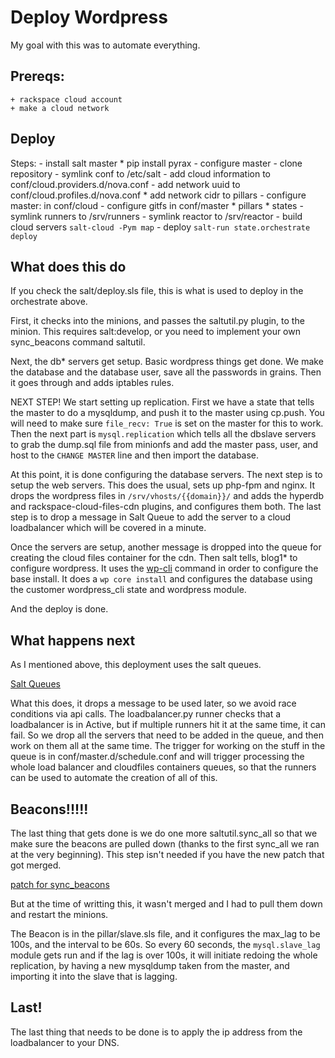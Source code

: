 # Deploy Wordpress
My goal with this was to automate everything.

## Prereqs:
    + rackspace cloud account
    + make a cloud network

## Deploy

Steps:
    - install salt master
        * pip install pyrax
    - configure master
        - clone repository
        - symlink conf to /etc/salt
            - add cloud information to conf/cloud.providers.d/nova.conf
            - add network uuid to conf/cloud.profiles.d/nova.conf
                * add network cidr to pillars
            - configure master: in conf/cloud
            - configure gitfs in conf/master
                * pillars
                * states
        - symlink runners to /srv/runners
        - symlink reactor to /srv/reactor
    - build cloud servers `salt-cloud -Pym map`
    - deploy `salt-run state.orchestrate deploy`

## What does this do

If you check the salt/deploy.sls file, this is what is used to deploy in the
orchestrate above.

First, it checks into the minions, and passes the saltutil.py plugin, to the
minion.  This requires salt:develop, or you need to implement your own
sync_beacons command saltutil.

Next, the db\* servers get setup.  Basic wordpress things get done.  We make
the database and the database user, save all the passwords in grains.  Then
it goes through and adds iptables rules.

NEXT STEP! We start setting up replication.  First we have a state that tells
the master to do a mysqldump, and push it to the master using cp.push.  You
will need to make sure `file_recv: True` is set on the master for this to
work.  Then the next part is `mysql.replication` which tells all the dbslave
servers to grab the dump.sql file from minionfs and add the master pass, user,
and host to the `CHANGE MASTER` line and then import the database.

At this point, it is done configuring the database servers.  The next step is
to setup the web servers.  This does the usual, sets up php-fpm and nginx. It
drops the wordpress files in `/srv/vhosts/{{domain}}/` and adds the hyperdb
and rackspace-cloud-files-cdn plugins, and configures them both.  The last
step is to drop a message in Salt Queue to add the server to a cloud
loadbalancer which will be covered in a minute.

Once the servers are setup, another message is dropped into the queue for
creating the cloud files container for the cdn.  Then salt tells, blog1\* to 
configure wordpress.  It uses the [wp-cli](http://wp-cli.org/) command in 
order to configure the base install.  It does a `wp core install` and
configures the database using the customer wordpress_cli state and wordpress
module.

And the deploy is done.

## What happens next

As I mentioned above, this deployment uses the salt queues.

[Salt Queues](http://docs.saltstack.com/en/latest/ref/runners/all/salt.runners.queue.html)

What this does, it drops a message to be used later, so we avoid race
conditions via api calls.  The loadbalancer.py runner checks that a
loadbalancer is in Active, but if multiple runners hit it at the same time, it
can fail.  So we drop all the servers that need to be added in the queue, and
then work on them all at the same time.  The trigger for working on the stuff
in the queue is in conf/master.d/schedule.conf and will trigger processing
the whole load balancer and cloudfiles containers queues, so that the runners
can be used to automate the creation of all of this.

## Beacons!!!!!

The last thing that gets done is we do one more saltutil.sync_all so that
we make sure the beacons are pulled down (thanks to the first sync_all we
ran at the very beginning).  This step isn't needed if you have the new patch
that got merged.

[patch for sync_beacons](https://github.com/saltstack/salt/pull/23838)

But at the time of writting this, it wasn't merged and I had to pull them down
and restart the minions.

The Beacon is in the pillar/slave.sls file, and it configures the max_lag to
be 100s, and the interval to be 60s.  So every 60 seconds, the 
`mysql.slave_lag` module gets run and if the lag is over 100s, it will
initiate redoing the whole replication, by having a new mysqldump taken from
the master, and importing it into the slave that is lagging.

## Last!

The last thing that needs to be done is to apply the ip address from the
loadbalancer to your DNS.

